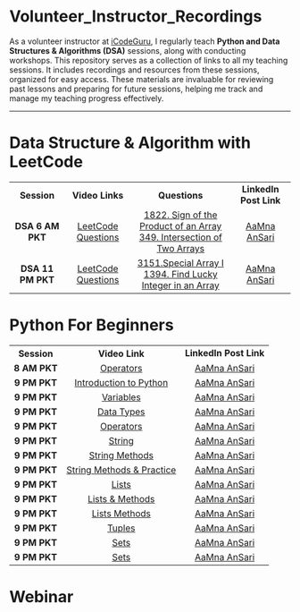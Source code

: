 # Volunteer_Instructor_Recordings
As a volunteer instructor at [iCodeGuru](https://icode.guru/), I regularly teach **Python and Data Structures & Algorithms (DSA)** sessions, along with conducting workshops. This repository serves as a collection of links to all my teaching sessions. It includes recordings and resources from these sessions, organized for easy access. These materials are invaluable for reviewing past lessons and preparing for future sessions, helping me track and manage my teaching progress effectively.

--- 

# Data Structure & Algorithm with LeetCode

<table>
    <tbody>
     <tr>
      <th>Session</th>
      <th>Video Links </br></th>
     <th>Questions</th>
   <td align="center"><b>LinkedIn Post Link</b></td>
     </tr>  
        <tr>
    <td align="center"><b>DSA  6 AM PKT </td>
    <td align="center"><a href="https://www.facebook.com/iCodeguru/videos/992841545965466">LeetCode Questions</br></td>
        <td align="center"><a href="https://leetcode.com/problems/sign-of-the-product-of-an-array/">1822. Sign of the Product of an Array </br><a href="https://leetcode.com/problems/intersection-of-two-arrays/">349. Intersection of Two Arrays
</td>
      <td align="center"><a href="https://www.linkedin.com/posts/aamnansari_8am-pkt-python-for-absolute-beginners-week-activity-7202985269061496832-pL6n">AaMna AnSari</td>
  </tr>
        <tr>
    <td align="center"><b>DSA  11 PM PKT </td>
    <td align="center"><a href="https://web.facebook.com/watch/live/?ref=watch_permalink&v=1017785949899584">LeetCode Questions</br></td>
        <td align="center"><a href="https://leetcode.com/problems/special-array-i/">3151.Special Array I</br><a href="https://leetcode.com/problems/find-lucky-integer-in-an-array/">1394. Find Lucky Integer in an Array
</td>
      <td align="center"><a href="">AaMna AnSari</td>
  </tr>
      </table>
      </tbody>

        
# Python For Beginners 

<table>
    <tbody>
     <tr>
      <th>Session</th>
      <th>Video Link </br></th>
   <td align="center"><b>LinkedIn Post Link</b></td>
     </tr>  
        <tr>
    <td align="center"><b>8 AM PKT</td>
    <td align="center"><a href="https://www.facebook.com/iCodeguru/videos/992841545965466">Operators</br></td>
      <td align="center"><a href="https://www.linkedin.com/posts/aamnansari_8am-pkt-python-for-absolute-beginners-week-activity-7202985269061496832-pL6n">AaMna AnSari</td>
  </tr>
        <tr>
    <td align="center"><b>9 PM PKT</td>
    <td align="center"><a href="https://www.facebook.com/iCodeguru/videos/992841545965466">Introduction to Python</br></td>
      <td align="center"><a href="https://www.linkedin.com/posts/aamnansari_%3F%3F%3F%3F-%3F%3F%3F%3F%3F%3F%3F%3F%3F-i-have-some-activity-7204773401159176193-V-wm">AaMna AnSari</td>
  </tr>
          <tr>
    <td align="center"><b>9 PM PKT</td>
    <td align="center"><a href="https://www.facebook.com/iCodeguru/videos/1180336409788797">Variables</td>
      <td align="center"><a href="https://www.linkedin.com/posts/aamnansari_%3F%3F%3F%3F-%3F%3F-%3F%3F%3F%3F%3F-%3F%3F%3F-%3F%3F%3F%3F-activity-7212729249890238464-RlWJ">AaMna AnSari</td>
  </tr>
          <tr>
    <td align="center"><b>9 PM PKT</td>
    <td align="center"><a href="https://web.facebook.com/iCodeguru/videos/1191962478649652">Data Types</td>
      <td align="center"><a href="https://www.linkedin.com/posts/aamnansari_%3F%3F%3F%3F-%3F%3F-%3F%3F%3F%3F%3F-%3F%3F%3F-%3F%3F%3F%3F-activity-7212729249890238464-RlWJ">AaMna AnSari</td>
  </tr>
        <tr>
    <td align="center"><b>9 PM PKT</td>
    <td align="center"><a href="https://web.facebook.com/iCodeguru/videos/1904145980007933">Operators</td>
    <td align="center"><a href="https://www.linkedin.com/posts/aamnansari_%3F%3F%3F%3F-%3F%3F-%3F%3F%3F%3F%3F-%3F%3F%3F-%3F%3F%3F%3F-activity-7212729249890238464-RlWJ">AaMna AnSari</td>
      </tr>
    <td align="center"><b>9 PM PKT</td>
   <td align="center"><a href="https://www.facebook.com/iCodeguru/videos/1775807086161979">String</td>
      <td align="center"><a href="https://www.linkedin.com/posts/aamnansari_%3F%3F%3F-%3F%3F%3F%3F%3F%3F-%3F%3F%3F%3F%3F-%3F%3F-activity-7217552942512390146-OZAb">AaMna AnSari</td>
      </tr>
           <tr>
    <td align="center"><b>9 PM PKT</td>
    <td align="center"><a href="https://www.facebook.com/iCodeguru/videos/461826480131512">String Methods</td>
      <td align="center"><a href="https://www.linkedin.com/posts/aamnansari_%3F%3F%3F-%3F%3F%3F%3F%3F%3F-%3F%3F%3F%3F%3F-%3F%3F-activity-7217552942512390146-OZAb">AaMna AnSari</td>
      </tr>
           <tr>
    <td align="center"><b>9 PM PKT</td>
    <td align="center"><a href="https://www.facebook.com/iCodeguru/videos/877275894228680">String Methods & Practice</td>
      <td align="center"><a href="https://www.linkedin.com/posts/aamnansari_%3F%3F%3F-%3F%3F%3F%3F%3F%3F-%3F%3F%3F%3F%3F-%3F%3F-activity-7217552942512390146-OZAb">AaMna AnSari</td>
      </tr>
           <tr>
    <td align="center"><b>9 PM PKT</td>
    <td align="center"><a href="https://www.facebook.com/iCodeguru/videos/3649196008729358">Lists</td>
      <td align="center"><a href="https://www.linkedin.com/posts/aamnansari_%3F%3F%3F-%3F%3F%3F%3F%3F%3F-%3F%3F%3F%3F%3F-%3F%3F-activity-7217552942512390146-OZAb">AaMna AnSari</td>
      </tr>
           <tr>
    <td align="center"><b>9 PM PKT</td>
    <td align="center"><a href="https://www.facebook.com/iCodeguru/videos/1660046778092108">Lists & Methods</td>
      <td align="center"><a href="https://www.linkedin.com/posts/aamnansari_%3F%3F%3F-%3F%3F%3F%3F%3F%3F-%3F%3F%3F%3F%3F-%3F%3F-activity-7217552942512390146-OZAb">AaMna AnSari</td>
      </tr>
           <tr>
    <td align="center"><b>9 PM PKT</td>
    <td align="center"><a href="https://www.facebook.com/iCodeguru/videos/364525473051638">Lists Methods</td>
      <td align="center"><a href="https://www.linkedin.com/posts/aamnansari_%3F%3F%3F-%3F%3F%3F%3F%3F%3F-%3F%3F%3F%3F%3F-%3F%3F-activity-7217552942512390146-OZAb">AaMna AnSari</td>
      </tr>
                <tr>
    <td align="center"><b>9 PM PKT</td>
    <td align="center"><a href="https://web.facebook.com/iCodeguru/videos/1484589192419255">Tuples</td>
      <td align="center"><a href="https://www.linkedin.com/posts/aamnansari_%3F%3F%3F-%3F%3F%3F%3F%3F%3F-%3F%3F%3F%3F%3F-%3F%3F-activity-7217552942512390146-OZAb">AaMna AnSari</td>
      </tr>
           <tr>
    <td align="center"><b>9 PM PKT</td>
    <td align="center"><a href="https://www.facebook.com/watch/live/?ref=watch_permalink&v=816439003923146">Sets</td>
      <td align="center"><a href="https://www.linkedin.com/posts/aamnansari_%3F%3F%3F-%3F%3F%3F%3F%3F%3F-%3F%3F%3F%3F%3F-%3F%3F-activity-7217552942512390146-OZAb">AaMna AnSari</td>
      </tr>
          <tr>
    <td align="center"><b>9 PM PKT</td>
     <td align="center"><a href="https://web.facebook.com/watch/live/?ref=watch_permalink&v=1495253251379730">Sets</td>
      <td align="center"><a href="https://www.linkedin.com/posts/aamnansari_%3F%3F%3F-%3F%3F%3F%3F%3F%3F-%3F%3F%3F%3F%3F-%3F%3F-activity-7217552942512390146-OZAb">AaMna AnSari</td>
      </tr>
      </table>
      <tbody>


      
# Webinar 
